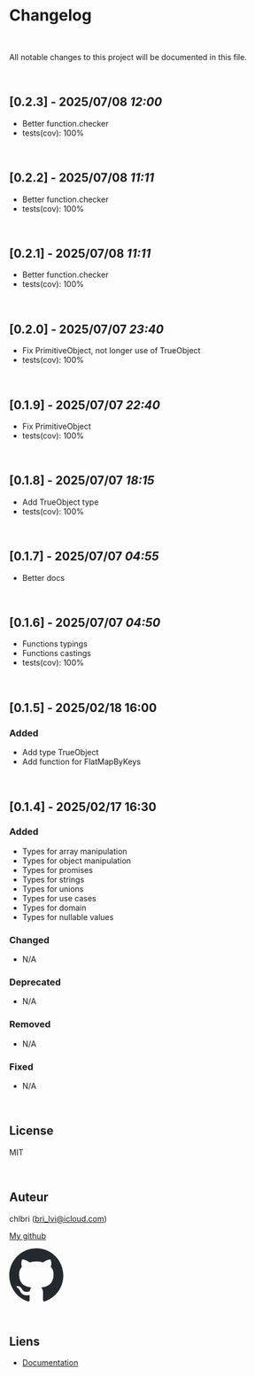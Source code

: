 # Changelog

<br/>

All notable changes to this project will be documented in this file.

<br/>

## [0.2.3] - **2025/07/08** _12:00_

- Better function.checker
- tests(cov): 100%

<br/>

## [0.2.2] - **2025/07/08** _11:11_

- Better function.checker
- tests(cov): 100%

<br/>

## [0.2.1] - **2025/07/08** _11:11_

- Better function.checker
- tests(cov): 100%

<br/>

## [0.2.0] - **2025/07/07** _23:40_

- Fix PrimitiveObject, not longer use of TrueObject
- tests(cov): 100%

<br/>

## [0.1.9] - **2025/07/07** _22:40_

- Fix PrimitiveObject
- tests(cov): 100%

<br/>

## [0.1.8] - **2025/07/07** _18:15_

- Add TrueObject type
- tests(cov): 100%

<br/>

## [0.1.7] - **2025/07/07** _04:55_

- Better docs

<br/>

## [0.1.6] - **2025/07/07** _04:50_

- Functions typings
- Functions castings
- tests(cov): 100%

<br/>

## [0.1.5] - 2025/02/18 16:00

### Added

- Add type TrueObject
- Add function for FlatMapByKeys

<br/>

## [0.1.4] - 2025/02/17 16:30

### Added

- Types for array manipulation
- Types for object manipulation
- Types for promises
- Types for strings
- Types for unions
- Types for use cases
- Types for domain
- Types for nullable values

### Changed

- N/A

### Deprecated

- N/A

### Removed

- N/A

### Fixed

- N/A

<br/>

## License

MIT

<br/>

## Auteur

chlbri (bri_lvi@icloud.com)

[My github](https://github.com/chlbri?tab=repositories)

[<svg width="98" height="96" xmlns="http://www.w3.org/2000/svg"><path fill-rule="evenodd" clip-rule="evenodd" d="M48.854 0C21.839 0 0 22 0 49.217c0 21.756 13.993 40.172 33.405 46.69 2.427.49 3.316-1.059 3.316-2.362 0-1.141-.08-5.052-.08-9.127-13.59 2.934-16.42-5.867-16.42-5.867-2.184-5.704-5.42-7.17-5.42-7.17-4.448-3.015.324-3.015.324-3.015 4.934.326 7.523 5.052 7.523 5.052 4.367 7.496 11.404 5.378 14.235 4.074.404-3.178 1.699-5.378 3.074-6.6-10.839-1.141-22.243-5.378-22.243-24.283 0-5.378 1.94-9.778 5.014-13.2-.485-1.222-2.184-6.275.486-13.038 0 0 4.125-1.304 13.426 5.052a46.97 46.97 0 0 1 12.214-1.63c4.125 0 8.33.571 12.213 1.63 9.302-6.356 13.427-5.052 13.427-5.052 2.67 6.763.97 11.816.485 13.038 3.155 3.422 5.015 7.822 5.015 13.2 0 18.905-11.404 23.06-22.324 24.283 1.78 1.548 3.316 4.481 3.316 9.126 0 6.6-.08 11.897-.08 13.526 0 1.304.89 2.853 3.316 2.364 19.412-6.52 33.405-24.935 33.405-46.691C97.707 22 75.788 0 48.854 0z" fill="#24292f"/></svg>](https://github.com/chlbri?tab=repositories)

<br/>

## Liens

- [Documentation](https://github.com/chlbri/types)
